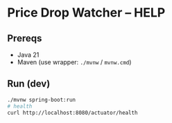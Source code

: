 # Price Drop Watcher – HELP

## Prereqs
- Java 21
- Maven (use wrapper: `./mvnw` / `mvnw.cmd`)

## Run (dev)
```bash
./mvnw spring-boot:run
# health
curl http://localhost:8080/actuator/health
